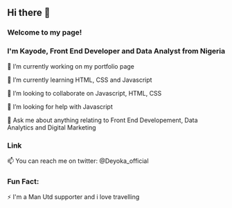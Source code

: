 ## Hi there 👋

### Welcome to my page!

### I'm Kayode, Front End Developer and Data Analyst from Nigeria

🔭 I’m currently working on my portfolio page

🌱 I’m currently learning HTML, CSS and Javascript

👯 I’m looking to collaborate on Javascript, HTML, CSS

🤔 I’m looking for help with Javascript

💬 Ask me about anything relating to Front End Developement, Data Analytics and Digital Marketing

### Link

📫 You can reach me on twitter: @Deyoka_official

### Fun Fact:

⚡ I'm a Man Utd supporter and i love travelling

